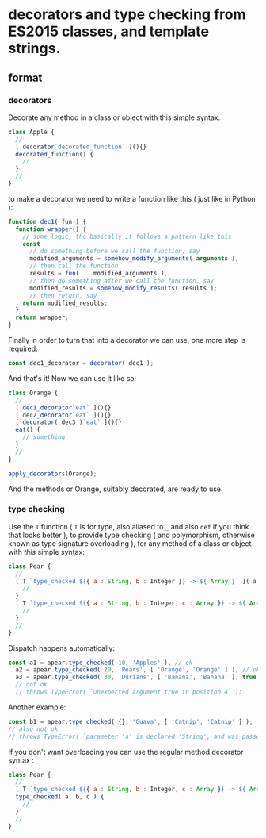 # decorators and type checking from ES2015 classes, and template strings.


## format


### decorators

Decorate any method in a class or object with this simple syntax: 

```js
class Apple {
  //
  [ decorator`decorated_function` ](){}
  decorated_function() {
    //
  }
  //
}
```

to make a decorator we need to write a function like this ( just like in Python ):

```js
function dec1( fun ) {
  function wrapper() {
    // some logic, tho basically it follows a pattern like this
    const 
      // do something before we call the function, say
      modified_arguments = somehow_modify_arguments( arguments ),
      // then call the function 
      results = fun( ...modified_arguments ),
      // then do something after we call the function, say 
      modified_results = somehow_modify_results( results );
      // then return, say
    return modified_results;
  }
  return wrapper;
}
```

Finally in order to turn that into a decorator we can use, one more step is required:

```js
const dec1_decorator = decorator( dec1 );
```

And that's it! Now we can use it like so:

```js
class Orange {
  //
  [ dec1_decorator`eat` ](){}
  [ dec2_decorator`eat` ](){}
  [ decorator( dec3 )`eat` ](){}
  eat() {
    // something
  }
  //
}

apply_decorators(Orange);
```

And the methods or Orange, suitably decorated, are ready to use.

### type checking

Use the `T` function ( `T` is for type, also aliased to `_` and also `def` if you think that looks better ), to provide type checking ( and polymorphism, otherwise known as type signature overloading ), for any method of a class or object with *this* simple syntax:

```js
class Pear {
  // 
  [ T `type_checked ${{ a : String, b : Integer }} -> ${ Array }` ]( a, b ) {
    //
  }
  [ T `type_checked ${{ a : String, b : Integer, c : Array }} -> ${ Array }` ]( a, b, c ) {
    //
  }
  //
}

```

Dispatch happens automatically:

```js
const a1 = apear.type_checked( 10, 'Apples' ), // ok 
  a2 = apear.type_checked( 20, 'Pears', [ 'Orange', 'Orange' ] ), // ok 
  a3 = apear.type_checked( 30, 'Durians', [ 'Banana', 'Banana' ], true );
  // not ok
  // throws TypeError( `unexpected argument true in position 4` );
```

Another example:

```js
const b1 = apear.type_checked( {}, 'Guava', [ 'Catnip', 'Catnip' ] ); 
// also not ok
// throws TypeError( `parameter 'a' is declared 'String', and was passed type 'Object'`);
```

If you don't want overloading you can use the regular method decorator syntax :

```js
class Pear {
  //
  [ T `type_checked ${{ a : String, b : Integer, c : Array }} -> ${ Array }` ](){}
  type_checked( a, b, c ) {
    //
  }
  //
}
```
